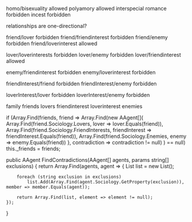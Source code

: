 homo/bisexuality allowed
polyamory allowed
interspecial romance forbidden
incest forbidden

relationships are one-directional?

friend/lover forbidden
friend/friendinterest forbidden
friend/enemy forbidden
friend/loverinterest allowed

lover/loverinterests forbidden
lover/enemy forbidden
lover/friendinterest allowed

enemy/friendinterest forbidden
enemy/loverinterest forbidden

friendInterest/friend forbidden
friendInterest/enemy forbidden

loverInterest/lover forbidden
loverInterest/enemy forbidden


family
friends
lovers
friendinterest
loverinterest
enemies

 if (Array.Find(friends, friend =>
                Array.Find(new AAgent[]{
                        Array.Find(friend.Sociology.Lovers, lover => lover.Equals(friend)),
                        Array.Find(friend.Sociology.FriendInterests, friendInterest => friendInterest.Equals(friend)),
                        Array.Find(friend.Sociology.Enemies, enemy => enemy.Equals(friend))
                    }, contradiction => contradiction != null)
            ) == null) this._friends = friends;



public AAgent FindContradictions(AAgent[] agents, params string[] exclusions) {
    return Array.Find(agents, agent => {
        List<AAgent> list = new List<AAgent>();

        foreach (string exclusion in exclusions)
            list.Add(Array.Find(agent.Sociology.GetProperty(exclusion)), member => member.Equals(agent));
        
        return Array.Find(list, element => element != null);
    });
}